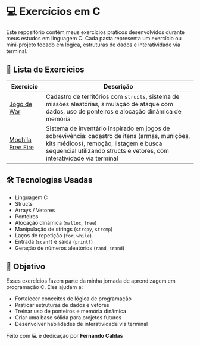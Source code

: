 # 💻 Exercícios em C

Este repositório contém meus exercícios práticos desenvolvidos durante meus estudos em linguagem C. Cada pasta representa um exercício ou mini-projeto focado em lógica, estruturas de dados e interatividade via terminal.

## 📁 Lista de Exercícios

| Exercício          | Descrição                                                                                                                                         |
|--------------------|---------------------------------------------------------------------------------------------------------------------------------------------------|
| [Jogo de War](./exercicio-jogo-war-em-linguagem-C/) | Cadastro de territórios com `structs`, sistema de missões aleatórias, simulação de ataque com dados, uso de ponteiros e alocação dinâmica de memória |
| [Mochila Free Fire](https://github.com/FernandoCaldas9/exercicios.c/blob/main/Free-fire-c/free-fire.c) | Sistema de inventário inspirado em jogos de sobrevivência: cadastro de itens (armas, munições, kits médicos), remoção, listagem e busca sequencial utilizando structs e vetores, com interatividade via terminal |

## 🛠️ Tecnologias Usadas

- Linguagem C
- Structs
- Arrays / Vetores
- Ponteiros
- Alocação dinâmica (`malloc`, `free`)
- Manipulação de strings (`strcpy`, `strcmp`)
- Laços de repetição (`for`, `while`)
- Entrada (`scanf`) e saída (`printf`)
- Geração de números aleatórios (`rand`, `srand`)

## 🚀 Objetivo

Esses exercícios fazem parte da minha jornada de aprendizagem em programação C. Eles ajudam a:

- Fortalecer conceitos de lógica de programação
- Praticar estruturas de dados e vetores
- Treinar uso de ponteiros e memória dinâmica
- Criar uma base sólida para projetos futuros
- Desenvolver habilidades de interatividade via terminal

Feito com 💻 e dedicação por **Fernando Caldas**



